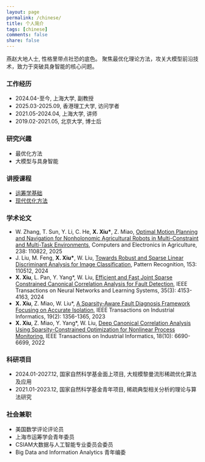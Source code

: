 ```yaml
---
layout: page
permalink: /chinese/
title: 个人简介
tags: [chinese]
comments: false
share: false
---
```


燕赵大地人士, 性格里带点社恐的底色。
聚焦最优化理论方法，攻关大模型前沿技术，致力于突破具身智能的核心问题。<br>



### 工作经历
* 2024.04-至今, 上海大学, 副教授 <br>
* 2025.03-2025.09, 香港理工大学, 访问学者 <br>
* 2021.05-2024.04, 上海大学, 讲师 <br>
* 2019.02-2021.05, 北京大学, 博士后 <br>


### 研究兴趣
* 最优化方法 <br>
* 大模型与具身智能 <br>


### 讲授课程
* <a href="https://xianchaoxiu.github.io/chinese/OR/" class="textlink" target="_blank"> 运筹学基础 </a><br>
* <a href="https://xianchaoxiu.github.io/chinese/OPT/" class="textlink" target="_blank"> 现代优化方法 </a><br>

 
### 学术论文
* W. Zhang, T. Sun, Y. Li, C. He, <b>X. Xiu*</b>, Z. Miao, <a href="https://www.sciencedirect.com/science/article/pii/S0168169925009287" class="textlink" target="_blank">Optimal Motion Planning and Navigation for Nonholonomic Agricultural Robots in Multi-Constraint and Multi-Task Environments</a>, Computers and Electronics in Agriculture, 238: 110822, 2025 <br>
* J. Liu, M. Feng, <b>X. Xiu*</b>, W. Liu, <a href="https://www.sciencedirect.com/science/article/abs/pii/S0031320324002632" class="textlink" target="_blank">Towards Robust and Sparse Linear Discriminant Analysis for Image Classification</a>, Pattern Recognition, 153: 110512, 2024 <br>
* <b>X. Xiu</b>, L. Pan, Y. Yang*, W. Liu, <a href="https://ieeexplore.ieee.org/document/9887978" class="textlink" target="_blank">Efficient and Fast Joint Sparse Constrained Canonical Correlation Analysis for Fault Detection</a>, IEEE Transactions on Neural Networks and Learning Systems, 35(3): 4153-4163, 2024 <br>
* <b>X. Xiu</b>, Z. Miao, W. Liu*, <a href="https://ieeexplore.ieee.org/abstract/document/9788040" class="textlink" target="_blank">A Sparsity-Aware Fault Diagnosis Framework Focusing on Accurate Isolation</a>, IEEE Transactions on Industrial Informatics, 19(2): 1356-1365, 2023 <br>
* <b>X. Xiu</b>, Z. Miao, Y. Yang*, W. Liu, <a href="https://ieeexplore.ieee.org/document/9583864" class="textlink" target="_blank">Deep Canonical Correlation Analysis Using Sparsity-Constrained Optimization for Nonlinear Process Monitoring</a>, IEEE Transactions on Industrial Informatics, 18(10): 6690-6699, 2022
  

### 科研项目
* 2024.01-2027.12, 国家自然科学基金面上项目, 大规模黎曼流形稀疏优化算法及应用 <br>
* 2021.01-2023.12, 国家自然科学基金青年项目, 稀疏典型相关分析的理论与算法研究 <br>


### 社会兼职
* 美国数学评论评论员 <br>
* 上海市运筹学会青年委员 <br>
* CSIAM大数据与人工智能专业委员会委员 <br>
* Big Data and Information Analytics 青年编委<br>
